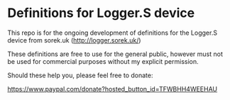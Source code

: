 # Definitions for Logger.S device

This repo is for the ongoing development of definitions for the Logger.S device from sorek.uk (http://logger.sorek.uk/)

These definitions are free to use for the general public, however must not be used for commercial purposes without my explicit permission.

Should these help you, please feel free to donate:

https://www.paypal.com/donate?hosted_button_id=TFWBHH4WEEHAU

